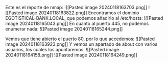 Este es el reporte de nmap:
![[Pasted image 20240118163703.png]]
![[Pasted image 20240118163822.png]]
Encontramos el dominio EGOTISTICAL-BANK.LOCAL, que podemos añadirlo al /etc/hosts:
![[Pasted image 20240118165043.png]]
En cuanto al puerto 445, no podemos enumerar nada:
![[Pasted image 20240118165244.png]]



Vemos que tiene abierto el puerto 80, por lo que accedemos:
![[Pasted image 20240118163923.png]]
Y vemos un apartado de about con varios usuarios, los cuales los apuntaremos:
![[Pasted image 20240118164158.png]]
![[Pasted image 20240118164249.png]]
